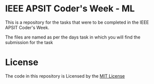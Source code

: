 # IEEE APSIT Coder's Week - ML
This is a repository for the tasks that were to be completed in the IEEE APSIT Coder's Week.

The files are named as per the days task in which you will find the submission for the task
# License
The code in this repository is Licensed by the [MIT License](https://github.com/Nova1323/CodersWeek-ML/blob/master/LICENSE)
